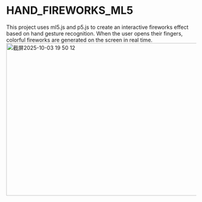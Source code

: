 # HAND_FIREWORKS_ML5
This project uses ml5.js and p5.js to create an interactive fireworks effect based on hand gesture recognition. When the user opens their fingers, colorful fireworks are generated on the screen in real time.
<img width="554" height="406" alt="截屏2025-10-03 19 50 12" src="https://github.com/user-attachments/assets/ac850e5b-d153-4c14-a56d-ead7321606a5" />
